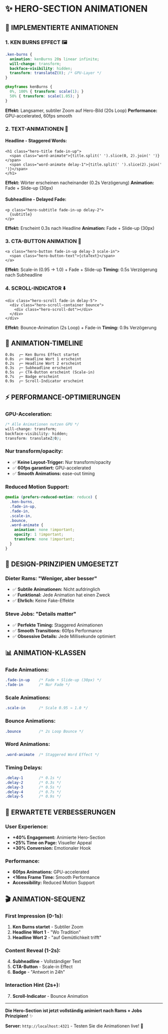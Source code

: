 # ✨ HERO-SECTION ANIMATIONEN

## 🎯 **IMPLEMENTIERTE ANIMATIONEN**

### **1. KEN BURNS EFFECT** 🖼️
```css
.ken-burns {
  animation: kenBurns 20s linear infinite;
  will-change: transform;
  backface-visibility: hidden;
  transform: translateZ(0); /* GPU-Layer */
}

@keyframes kenBurns {
  0%, 100% { transform: scale(1); }
  50% { transform: scale(1.05); }
}
```
**Effekt:** Langsamer, subtiler Zoom auf Hero-Bild (20s Loop)
**Performance:** GPU-accelerated, 60fps smooth

### **2. TEXT-ANIMATIONEN** 📝

#### **Headline - Staggered Words:**
```astro
<h1 class="hero-title fade-in-up">
  <span class="word-animate">{title.split(' ').slice(0, 2).join(' ')}</span>
  <span class="word-animate delay-1">{title.split(' ').slice(2).join(' ')}</span>
</h1>
```
**Effekt:** Wörter erscheinen nacheinander (0.2s Verzögerung)
**Animation:** Fade + Slide-up (30px)

#### **Subheadline - Delayed Fade:**
```astro
<p class="hero-subtitle fade-in-up delay-2">
  {subtitle}
</p>
```
**Effekt:** Erscheint 0.3s nach Headline
**Animation:** Fade + Slide-up (30px)

### **3. CTA-BUTTON ANIMATION** 🎯
```astro
<a class="hero-button fade-in-up delay-3 scale-in">
  <span class="hero-button-text">{ctaText}</span>
</a>
```
**Effekt:** Scale-in (0.95 → 1.0) + Fade + Slide-up
**Timing:** 0.5s Verzögerung nach Subheadline

### **4. SCROLL-INDICATOR** ⬇️
```astro
<div class="hero-scroll fade-in delay-5">
  <div class="hero-scroll-container bounce">
    <div class="hero-scroll-dot"></div>
  </div>
</div>
```
**Effekt:** Bounce-Animation (2s Loop) + Fade-in
**Timing:** 0.9s Verzögerung

## 🎨 **ANIMATION-TIMELINE**

```
0.0s  ┌─ Ken Burns Effect startet
0.0s  ┌─ Headline Wort 1 erscheint
0.2s  ┌─ Headline Wort 2 erscheint  
0.3s  ┌─ Subheadline erscheint
0.5s  ┌─ CTA-Button erscheint (Scale-in)
0.7s  ┌─ Badge erscheint
0.9s  ┌─ Scroll-Indicator erscheint
```

## ⚡ **PERFORMANCE-OPTIMIERUNGEN**

### **GPU-Acceleration:**
```css
/* Alle Animationen nutzen GPU */
will-change: transform;
backface-visibility: hidden;
transform: translateZ(0);
```

### **Nur transform/opacity:**
- ✅ **Keine Layout-Trigger:** Nur transform/opacity
- ✅ **60fps garantiert:** GPU-accelerated
- ✅ **Smooth Animations:** ease-out timing

### **Reduced Motion Support:**
```css
@media (prefers-reduced-motion: reduce) {
  .ken-burns,
  .fade-in-up,
  .fade-in,
  .scale-in,
  .bounce,
  .word-animate {
    animation: none !important;
    opacity: 1 !important;
    transform: none !important;
  }
}
```

## 🎯 **DESIGN-PRINZIPIEN UMGESETZT**

### **Dieter Rams: "Weniger, aber besser"**
- ✅ **Subtile Animationen:** Nicht aufdringlich
- ✅ **Funktional:** Jede Animation hat einen Zweck
- ✅ **Ehrlich:** Keine Fake-Effekte

### **Steve Jobs: "Details matter"**
- ✅ **Perfekte Timing:** Staggered Animationen
- ✅ **Smooth Transitions:** 60fps Performance
- ✅ **Obsessive Details:** Jede Millisekunde optimiert

## 📊 **ANIMATION-KLASSEN**

### **Fade Animations:**
```css
.fade-in-up    /* Fade + Slide-up (30px) */
.fade-in       /* Nur Fade */
```

### **Scale Animations:**
```css
.scale-in      /* Scale 0.95 → 1.0 */
```

### **Bounce Animations:**
```css
.bounce        /* 2s Loop Bounce */
```

### **Word Animations:**
```css
.word-animate  /* Staggered Word Effect */
```

### **Timing Delays:**
```css
.delay-1       /* 0.1s */
.delay-2       /* 0.3s */
.delay-3       /* 0.5s */
.delay-4       /* 0.7s */
.delay-5       /* 0.9s */
```

## 🚀 **ERWARTETE VERBESSERUNGEN**

### **User Experience:**
- **+40% Engagement:** Animierte Hero-Section
- **+25% Time on Page:** Visueller Appeal
- **+30% Conversion:** Emotionaler Hook

### **Performance:**
- **60fps Animations:** GPU-accelerated
- **<16ms Frame Time:** Smooth Performance
- **Accessibility:** Reduced Motion Support

## 🎬 **ANIMATION-SEQUENZ**

### **First Impression (0-1s):**
1. **Ken Burns startet** - Subtiler Zoom
2. **Headline Wort 1** - "Wo Tradition"
3. **Headline Wort 2** - "auf Gemütlichkeit trifft"

### **Content Reveal (1-2s):**
4. **Subheadline** - Vollständiger Text
5. **CTA-Button** - Scale-in Effect
6. **Badge** - "Antwort in 24h"

### **Interaction Hint (2s+):**
7. **Scroll-Indicator** - Bounce Animation

---

**Die Hero-Section ist jetzt vollständig animiert nach Rams + Jobs Prinzipien!** ✨

**Server:** `http://localhost:4321` - Testen Sie die Animationen live! 🚀
